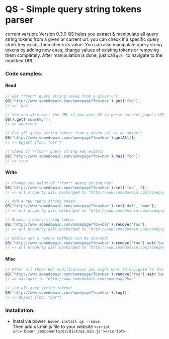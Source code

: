 # QS - Simple query string tokens parser
current version: Version 0.3.0
QS helps you extract & manipulate all query string tokens from a given or current url: you can check if a specific query strink key exists, then check its value.
You can also manipulate query string tokens by adding new ones, change values of existing tokens or removing them completely. After manipulation is done, just call `go()` to navigate to the modified URL.

### Code samples:

#### Read
```javascript
// Get **foo** query string value from a given url:
QS('http://www.somedomain.com/somepage?foo=bar').get('foo');
// => 'bar'

// You can also omit the URL if you want QS to parse current page's URL:
QS().get('someKey');
// => whatever...

// Get all query string tokens from a given url as an object:
QS('http://www.somedomain.com/somepage?foo=bar').getAll();
// => Object {foo: "bar"}

// Check if **foo** query string key exists:
QS('http://www.somedomain.com/somepage?foo=bar').has('foo');
// => true
```

#### Write
```javascript
// Change the value of **foo** query string key:
QS('http://www.somedomain.com/somepage?foo=bar').set('foo', 2);
// => url property will bechanged to "http://www.somedomain.com/somepage?foo=2"

// Add a new query string token:
QS('http://www.somedomain.com/somepage?foo=bar').set('dal', 'mon');
// => url property will bechanged to "http://www.somedomain.com/somepage?foo=bar&dal=mon"

// Remove a query string token:
QS('http://www.somedomain.com/somepage?foo=bar').remove('foo');
// => url property will bechanged to "http://www.somedomain.com/somepage"

// Notice set & remove methods can be chained:
QS('http://www.somedomain.com/somepage?foo=bar').remove('foo').set('bar');
// => url property will bechanged to "http://www.somedomain.com/somepage?bar"
```

#### Misc
```javascript
// After all these URL modifications you might want to navigate to the new URL; just call `go`:
QS('http://www.somedomain.com/somepage?foo=bar').remove('foo').set('bar').go();
// => navigate to "http://www.somedomain.com/somepage?bar"

// Log all qury string tokens:
QS('http://www.somedomain.com/somepage?foo=bar').log();
// => Object {foo: "bar"}
```

### Installation:
* Instal via bower: `bower install qs --save`  
Then add qs.min.js file to your website `<script src='bower_components/qs/dist/qs.min.js'></script>`